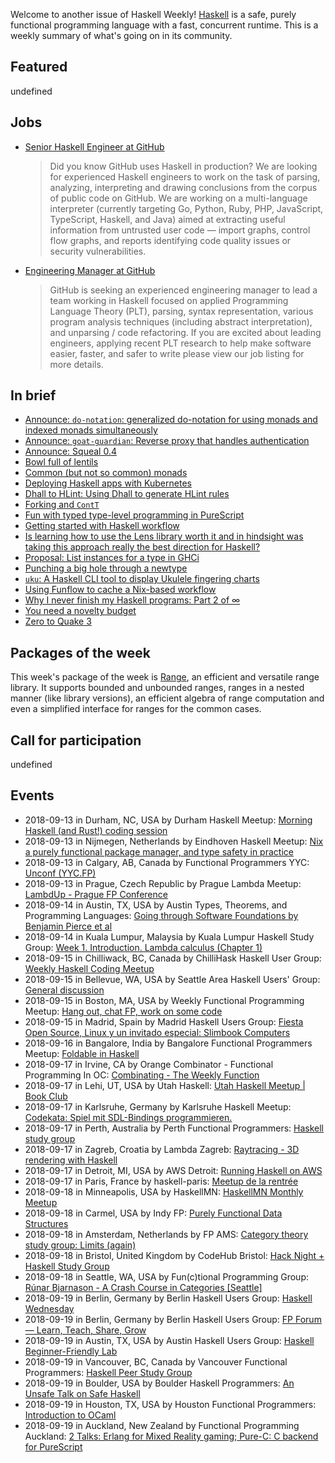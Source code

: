 <!-- 2018-09-13 unpublished -->

Welcome to another issue of Haskell Weekly!
[Haskell](https://haskell-lang.org) is a safe, purely functional programming language with a fast, concurrent runtime.
This is a weekly summary of what's going on in its community.

## Featured

undefined

## Jobs

-   [Senior Haskell Engineer at GitHub](https://boards.greenhouse.io/github/jobs/1262974)

    > Did you know GitHub uses Haskell in production? We are looking for experienced Haskell engineers to work on the task of parsing, analyzing, interpreting and drawing conclusions from the corpus of public code on GitHub. We are working on a multi-language interpreter (currently targeting Go, Python, Ruby, PHP, JavaScript, TypeScript, Haskell, and Java) aimed at extracting useful information from untrusted user code — import graphs, control flow graphs, and reports identifying code quality issues or security vulnerabilities.

-   [Engineering Manager at GitHub](https://boards.greenhouse.io/github/jobs/1106071)

    > GitHub is seeking an experienced engineering manager to lead a team working in Haskell focused on applied Programming Language Theory (PLT), parsing, syntax representation, various program analysis techniques (including abstract interpretation), and unparsing / code refactoring. If you are excited about leading engineers, applying recent PLT research to help make software easier, faster, and safer to write please view our job listing for more details.

## In brief

-   [Announce: `do-notation`: generalized do-notation for using monads and indexed monads simultaneously](https://np.reddit.com/r/haskell/comments/9dvuw7/ann_donotation_generalized_donotation_for_using/)
-   [Announce: `goat-guardian`: Reverse proxy that handles authentication](https://github.com/arow-oss/goat-guardian/tree/85e25fe8d618a0707b54e0e25858429158d96f75)
-   [Announce: Squeal 0.4](https://np.reddit.com/r/haskell/comments/9dqp0h/announcing_squeal_04/)
-   [Bowl full of lentils](https://functional.works-hub.com/learn/bowl-full-of-lentils-fcbf3)
-   [Common (but not so common) monads](https://mmhaskell.com/blog/2018/8/27/common-but-not-so-common-monads)
-   [Deploying Haskell apps with Kubernetes](https://www.fpcomplete.com/blog/deploying_haskell_apps_with_kubernetes)
-   [Dhall to HLint: Using Dhall to generate HLint rules](https://kowainik.github.io/posts/2018-09-09-dhall-to-hlint.html)
-   [Forking and `ContT`](https://hexagoxel.de/postsforpublish/posts/2018-09-09-cont-part-one.html)
-   [Fun with typed type-level programming in PureScript](https://blog.wuct.me/fun-with-typed-type-level-programming-in-purescript-5f8af42cfec5)
-   [Getting started with Haskell workflow](https://np.reddit.com/r/haskell/comments/9elwjp/getting_started_with_haskell_workflow/)
-   [Is learning how to use the Lens library worth it and in hindsight was taking this approach really the best direction for Haskell?](https://np.reddit.com/r/haskell/comments/9ded97/is_learning_how_to_use_the_lens_library_worth_it/)
-   [Proposal: List instances for a type in GHCi](https://github.com/xldenis/ghc-proposals/blob/fede60ca45635e579be49b5fb8326cc989e67afb/proposals/0000-ghci-instances.rst)
-   [Punching a big hole through a newtype](https://np.reddit.com/r/haskell/comments/9epupm/punching_a_big_hole_through_a_newtype/)
-   [`uku`: A Haskell CLI tool to display Ukulele fingering charts](https://adriansieber.com/ukulele-fingering-chart-cli-tool-in-haskell/)
-   [Using Funflow to cache a Nix-based workflow](https://mpickering.github.io/posts/2018-09-12-funflow-nix.html)
-   [Why I never finish my Haskell programs: Part 2 of ∞](https://blog.plover.com/prog/haskell/what-goes-wrong-2.html)
-   [You need a novelty budget](http://www.shimweasel.com/2018/08/25/novelty-budgets)
-   [Zero to Quake 3](https://np.reddit.com/r/haskell/comments/9f1r8i/quake_3_in_haskell/)

## Packages of the week

This week's package of the week is [Range](https://hackage.haskell.org/package/range-0.2.1.1),
an efficient and versatile range library.
It supports bounded and unbounded ranges, ranges in a nested manner (like library versions), an efficient algebra of range computation and even a simplified interface for ranges for the common cases.

## Call for participation

undefined

## Events

- 2018-09-13 in Durham, NC, USA by Durham Haskell Meetup: [Morning Haskell (and Rust!) coding session](https://www.meetup.com/Durham-Haskell-Meetup/events/254274303/)
- 2018-09-13 in Nijmegen, Netherlands by Eindhoven Haskell Meetup: [Nix a purely functional package manager, and type safety in practice](https://www.meetup.com/Eindhoven-Haskell-Meetup/events/254377400/)
- 2018-09-13 in Calgary, AB, Canada by Functional Programmers YYC: [Unconf (YYC.FP)](https://www.meetup.com/Functional-Programmers-YYC/events/252038570/)
- 2018-09-13 in Prague, Czech Republic by Prague Lambda Meetup: [LambdUp - Prague FP Conference](https://www.meetup.com/Lambda-Meetup-Group/events/254102549/)
- 2018-09-14 in Austin, TX, USA by Austin Types, Theorems, and Programming Languages: [Going through Software Foundations by Benjamin Pierce et al](https://www.meetup.com/Austin-Types-Theorems-and-Programming-Languages/events/254483784/)
- 2018-09-14 in Kuala Lumpur, Malaysia by Kuala Lumpur Haskell Study Group: [Week 1. Introduction. Lambda calculus (Chapter 1)](https://www.meetup.com/Kuala-Lumpur-Haskell-Study-Group/events/253612178/)
- 2018-09-15 in Chilliwack, BC, Canada by ChilliHask Haskell User Group: [Weekly Haskell Coding Meetup](https://www.meetup.com/BC-HUG/events/254540360/)
- 2018-09-15 in Bellevue, WA, USA by Seattle Area Haskell Users' Group: [General discussion](https://www.meetup.com/SEAHUG/events/254101798/)
- 2018-09-15 in Boston, MA, USA by Weekly Functional Programming Meetup: [Hang out, chat FP, work on some code](https://www.meetup.com/Weekly-Functional-Programming-Meetup/events/253005379/)
- 2018-09-15 in Madrid, Spain by Madrid Haskell Users Group: [Fiesta Open Source, Linux y un invitado especial: Slimbook Computers](https://www.meetup.com/Haskell-MAD/events/253639266/)
- 2018-09-16 in Bangalore, India by Bangalore Functional Programmers Meetup: [Foldable in Haskell](https://www.meetup.com/Bangalore-Functional-Programmers-Meetup/events/253702846/)
- 2018-09-17 in Irvine, CA by Orange Combinator - Functional Programming In OC: [Combinating - The Weekly Function](https://www.meetup.com/orange-combinator/events/254366995/)
- 2018-09-17 in Lehi, UT, USA by Utah Haskell: [Utah Haskell Meetup | Book Club](https://www.meetup.com/utah-haskell/events/254142064/)
- 2018-09-17 in Karlsruhe, Germany by Karlsruhe Haskell Meetup: [Codekata: Spiel mit SDL-Bindings programmieren.](https://www.meetup.com/Karlsruhe-Haskell-Meetup/events/254091856/)
- 2018-09-17 in Perth, Australia by Perth Functional Programmers: [Haskell study group](https://www.meetup.com/PerthFP/events/253940915/)
- 2018-09-17 in Zagreb, Croatia by Lambda Zagreb: [Raytracing - 3D rendering with Haskell](https://www.meetup.com/lambdazagreb/events/254303637/)
- 2018-09-17 in Detroit, MI, USA by AWS Detroit: [Running Haskell on AWS](https://www.meetup.com/AWS-Detroit/events/254070710/)
- 2018-09-17 in Paris, France by haskell-paris: [Meetup de la rentrée](https://www.meetup.com/haskell-paris/events/253684175/)
- 2018-09-18 in Minneapolis, USA by HaskellMN: [HaskellMN Monthly Meetup](https://www.meetup.com/HaskellMN/events/253899557/)
- 2018-09-18 in Carmel, USA by Indy FP: [Purely Functional Data Structures](https://www.meetup.com/Indy-FP/events/254389054/)
- 2018-09-18 in Amsterdam, Netherlands by FP AMS: [Category theory study group: Limits (again)](https://www.meetup.com/fp-ams/events/254401006/)
- 2018-09-18 in Bristol, United Kingdom by CodeHub Bristol: [Hack Night + Haskell Study Group](https://www.meetup.com/CodeHub-Bristol/events/254376435/)
- 2018-09-18 in Seattle, WA, USA by Fun(c)tional Programming Group: [Rúnar Bjarnason - A Crash Course in Categories [Seattle]](https://www.meetup.com/fun-c-group/events/252638108/)
- 2018-09-19 in Berlin, Germany by Berlin Haskell Users Group: [Haskell Wednesday](https://www.meetup.com/berlinhug/events/254322396/)
- 2018-09-19 in Berlin, Germany by Berlin Haskell Users Group: [FP Forum — Learn, Teach, Share, Grow](https://www.meetup.com/berlinhug/events/254296252/)
- 2018-09-19 in Austin, TX, USA by Austin Haskell Users Group: [Haskell Beginner-Friendly Lab](https://www.meetup.com/ATX-Haskell/events/254356601/)
- 2018-09-19 in Vancouver, BC, Canada by Vancouver Functional Programmers: [Haskell Peer Study Group](https://www.meetup.com/Vancouver-Functional-Programmers/events/254414371/)
- 2018-09-19 in Boulder, USA by Boulder Haskell Programmers: [An Unsafe Talk on Safe Haskell](https://www.meetup.com/Boulder-Haskell-Programmers/events/254557645/)
- 2018-09-19 in Houston, TX, USA by Houston Functional Programmers: [Introduction to OCaml](https://www.meetup.com/Houston-Functional-Programmers/events/254050566/)
- 2018-09-19 in Auckland, New Zealand by Functional Programming Auckland: [2 Talks: Erlang for Mixed Reality gaming; Pure-C: C backend for PureScript](https://www.meetup.com/Functional-Programming-Auckland/events/254420968/)
